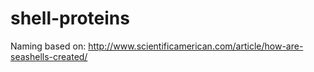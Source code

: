 # shell-proteins
Naming based on: http://www.scientificamerican.com/article/how-are-seashells-created/
